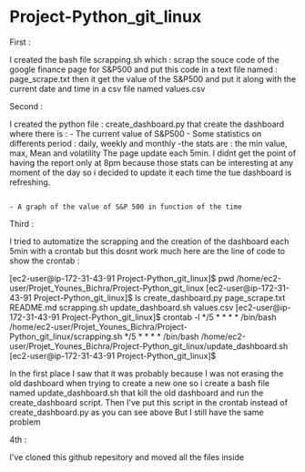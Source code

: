 # Project-Python_git_linux

First :

I created the bash file scrapping.sh which : scrap the souce code of the google finance page for S&P500 and put this code in a text file named : page_scrape.txt then it get the value of the S&P500 and put it along with the current date and time in a csv file named values.csv

Second :

I created the python file : create_dashboard.py that create the dashboard where there is : - The current value of S&P500
                                                                                            - Some statistics on differents period : daily, weekly and monthly
                                                                                             -the stats are : the min value, max, Mean and volatility
The page update each 5min. I didnt get the point of having the report only at 8pm because those stats can be interesting at any moment of the day so i decided to update it each time the tue dashboard is refreshing.

                                                                                              - A graph of the value of S&P 500 in function of the time
                                                                     
 Third :
 
 I tried to automatize the scrapping and the creation of the dashboard each 5min with a crontab but this dosnt work much here are the line of code to show the crontab :
                                                                                             
[ec2-user@ip-172-31-43-91 Project-Python_git_linux]$ pwd
/home/ec2-user/Projet_Younes_Bichra/Project-Python_git_linux
[ec2-user@ip-172-31-43-91 Project-Python_git_linux]$ ls
create_dashboard.py  page_scrape.txt  README.md  scrapping.sh  update_dashboard.sh  values.csv
[ec2-user@ip-172-31-43-91 Project-Python_git_linux]$ crontab -l
*/5 * * * * /bin/bash /home/ec2-user/Projet_Younes_Bichra/Project-Python_git_linux/scrapping.sh
*/5 * * * * /bin/bash /home/ec2-user/Projet_Younes_Bichra/Project-Python_git_linux/update_dashboard.sh
[ec2-user@ip-172-31-43-91 Project-Python_git_linux]$


In the first place I saw that it was probably because I was not erasing the old dashboard when trying to create a new one so i create a bash file named update_dashboard.sh that kill the old dashboard and run the create_dashboard script. Then I've put this script in the crontab instead of create_dashboard.py as you can see above 
But I still have the same problem

4th :

I've cloned this github repesitory and moved all the files inside 

